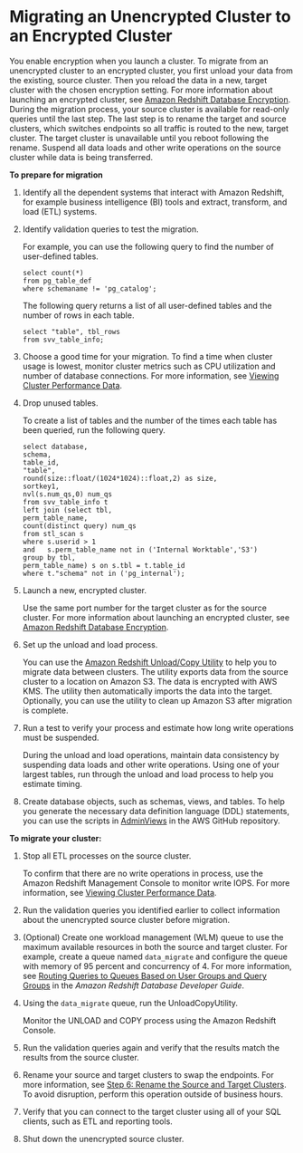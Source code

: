 # Migrating an Unencrypted Cluster to an Encrypted Cluster<a name="migrating-to-an-encrypted-cluster"></a>

You enable encryption when you launch a cluster\. To migrate from an unencrypted cluster to an encrypted cluster, you first unload your data from the existing, source cluster\. Then you reload the data in a new, target cluster with the chosen encryption setting\. For more information about launching an encrypted cluster, see [Amazon Redshift Database Encryption](working-with-db-encryption.md)\. During the migration process, your source cluster is available for read\-only queries until the last step\. The last step is to rename the target and source clusters, which switches endpoints so all traffic is routed to the new, target cluster\. The target cluster is unavailable until you reboot following the rename\. Suspend all data loads and other write operations on the source cluster while data is being transferred\. <a name="prepare-for-migration"></a>

**To prepare for migration**

1. Identify all the dependent systems that interact with Amazon Redshift, for example business intelligence \(BI\) tools and extract, transform, and load \(ETL\) systems\.

1. Identify validation queries to test the migration\. 

   For example, you can use the following query to find the number of user\-defined tables\.

   ```
   select count(*)
   from pg_table_def
   where schemaname != 'pg_catalog';
   ```

   The following query returns a list of all user\-defined tables and the number of rows in each table\.

   ```
   select "table", tbl_rows
   from svv_table_info;
   ```

1. Choose a good time for your migration\. To find a time when cluster usage is lowest, monitor cluster metrics such as CPU utilization and number of database connections\. For more information, see [Viewing Cluster Performance Data](performance-metrics-perf.md)\.

1. Drop unused tables\. 

   To create a list of tables and the number of the times each table has been queried, run the following query\. 

   ```
   select database,
   schema,
   table_id,
   "table",
   round(size::float/(1024*1024)::float,2) as size,
   sortkey1,
   nvl(s.num_qs,0) num_qs
   from svv_table_info t
   left join (select tbl,
   perm_table_name,
   count(distinct query) num_qs
   from stl_scan s
   where s.userid > 1
   and   s.perm_table_name not in ('Internal Worktable','S3')
   group by tbl,
   perm_table_name) s on s.tbl = t.table_id
   where t."schema" not in ('pg_internal');
   ```

1. Launch a new, encrypted cluster\. 

   Use the same port number for the target cluster as for the source cluster\. For more information about launching an encrypted cluster, see [Amazon Redshift Database Encryption](working-with-db-encryption.md)\. 

1. Set up the unload and load process\. 

   You can use the [Amazon Redshift Unload/Copy Utility](https://github.com/awslabs/amazon-redshift-utils/tree/master/src/UnloadCopyUtility) to help you to migrate data between clusters\. The utility exports data from the source cluster to a location on Amazon S3\. The data is encrypted with AWS KMS\. The utility then automatically imports the data into the target\. Optionally, you can use the utility to clean up Amazon S3 after migration is complete\. 

1. Run a test to verify your process and estimate how long write operations must be suspended\. 

   During the unload and load operations, maintain data consistency by suspending data loads and other write operations\. Using one of your largest tables, run through the unload and load process to help you estimate timing\. 

1. Create database objects, such as schemas, views, and tables\. To help you generate the necessary data definition language \(DDL\) statements, you can use the scripts in [AdminViews](https://github.com/awslabs/amazon-redshift-utils/tree/master/src/AdminViews) in the AWS GitHub repository\.<a name="migration-your-cluster"></a>

**To migrate your cluster:**

1. Stop all ETL processes on the source cluster\. 

   To confirm that there are no write operations in process, use the Amazon Redshift Management Console to monitor write IOPS\. For more information, see [Viewing Cluster Performance Data](performance-metrics-perf.md)\. 

1. Run the validation queries you identified earlier to collect information about the unencrypted source cluster before migration\.

1. \(Optional\) Create one workload management \(WLM\) queue to use the maximum available resources in both the source and target cluster\. For example, create a queue named `data_migrate` and configure the queue with memory of 95 percent and concurrency of 4\. For more information, see [Routing Queries to Queues Based on User Groups and Query Groups](http://docs.aws.amazon.com/redshift/latest/dg/tutorial-wlm-routing-queries-to-queues.html) in the *Amazon Redshift Database Developer Guide*\.

1. Using the `data_migrate` queue, run the UnloadCopyUtility\. 

   Monitor the UNLOAD and COPY process using the Amazon Redshift Console\. 

1. Run the validation queries again and verify that the results match the results from the source cluster\. 

1. Rename your source and target clusters to swap the endpoints\. For more information, see [Step 6: Rename the Source and Target Clusters](rs-tutorial-using-snapshot-restore-resize-operations.md#rs-tutorial-rename-clusters)\. To avoid disruption, perform this operation outside of business hours\.

1. Verify that you can connect to the target cluster using all of your SQL clients, such as ETL and reporting tools\.

1. Shut down the unencrypted source cluster\.
